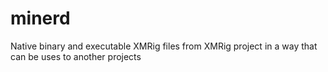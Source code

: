 # minerd
Native binary and executable XMRig files from XMRig project in a way that can be uses to another projects
